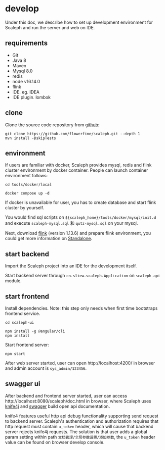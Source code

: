 # develop

Under this doc, we describe how to set up development environment for Scaleph and run the server and web on IDE.

## requirements

- Git
- Java 8
- Maven
- Mysql 8.0
- redis
- node v16.14.0
- flink
- IDE. eg. IDEA
- IDE plugin. lombok

## clone

Clone the source code repository from [github](https://github.com/flowerfine/scaleph):

```shell
git clone https://github.com/flowerfine/scaleph.git --depth 1
mvn install -DskipTests
```

## environment

If users are familiar with docker, Scaleph provides mysql, redis and flink cluster environment by docker container. People can launch container environment follows:

```shell
cd tools/docker/local

docker compose up -d
```

If docker is unavailable for user, you has to create database and start flink cluster by yourself.

You would find sql scripts on `${scaleph_home}/tools/docker/mysql/init.d` and execute `scaleph-mysql.sql` 和 `qutz-mysql.sql` on your mysql.

Next, download [flink](https://flink.apache.org/downloads.html#apache-flink-1136) (version 1.13.6) and prepare flink environment, you could get more information on [Standalone](https://nightlies.apache.org/flink/flink-docs-release-1.13/docs/deployment/resource-providers/standalone/overview/#standalone).

## start backend

Import the Scaleph project into an IDE for the development itself.

Start backend server through `cn.sliew.scaleph.Application` on `scaleph-api` module.

## start frontend

Install dependencies. Note: this step only needs when first time bootstraps frontend service.

```shell
cd scaleph-ui

npm install -g @angular/cli
npm install
```

Start frontend server:

```shell
npm start
```

After web server started, user can open http://localhost:4200/ in browser and admin account is `sys_admin/123456`.

## swagger ui

After backend and frontend server started, user can access http://localhost:8080/scaleph/doc.html in browser, where Scaleph uses [knife4j](https://doc.xiaominfo.com/knife4j/documentation/) and [swagger](https://swagger.io/) build open api documentation.

knife4 features useful http api debug functionality supporting send request to backend server. Scaleph's authentication and authorization requires that http request must contain `u_token` header, which will cause that backend server rejects knife4j requests. The solution is that user adds a global param setting within path `文档管理/全局参数设置/添加参数`, the `u_token` header value can be found on browser develop console.